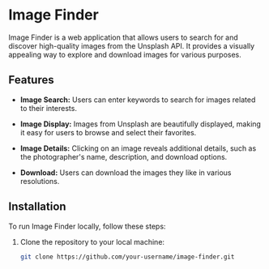 # Image Finder

Image Finder is a web application that allows users to search for and discover high-quality images from the Unsplash API. It provides a visually appealing way to explore and download images for various purposes.

## Features

- **Image Search:** Users can enter keywords to search for images related to their interests.

- **Image Display:** Images from Unsplash are beautifully displayed, making it easy for users to browse and select their favorites.

- **Image Details:** Clicking on an image reveals additional details, such as the photographer's name, description, and download options.

- **Download:** Users can download the images they like in various resolutions.


## Installation

To run Image Finder locally, follow these steps:

1. Clone the repository to your local machine:

   ```bash
   git clone https://github.com/your-username/image-finder.git
